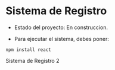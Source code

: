 <h1> Sistema de Registro</h1>

- Estado del proyecto: En construccion.

- Para ejecutar el sistema, debes poner:

```npm install react```

Sistema de Registro 2
